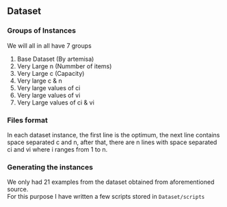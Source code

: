 ## Dataset

### Groups of Instances

We will all in all have 7 groups

1.  Base Dataset (By artemisa)
2.  Very Large n (Nummber of items)
3.  Very Large c (Capacity)
4.  Very large c & n
5.  Very large values of ci
6.  Very large values of vi
7.  Very Large values of ci & vi

### Files format

In each dataset instance, the first line is the optimum, the next line contains space separated c and n, after that, there are n lines with space separated ci and vi where i ranges from 1 to n. <br>

### Generating the instances

We only had 21 examples from the dataset obtained from aforementioned source. <br>
For this purpose I have written a few scripts stored in `Dataset/scripts`
